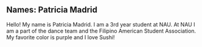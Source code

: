 ## Names: Patricia Madrid
Hello! My name is Patricia Madrid. I am a 3rd year student at NAU. At NAU I am a part of the dance team and the Filipino American Student Association. My favorite color is purple and I love Sushi!
